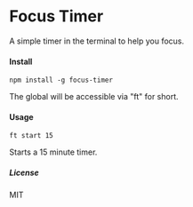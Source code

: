 # Focus Timer

A simple timer in the terminal to help you focus. 

#### Install
```
npm install -g focus-timer
```
The global will be accessible via "ft" for short.

#### Usage

```
ft start 15
```

Starts a 15 minute timer. 

##### License

MIT

